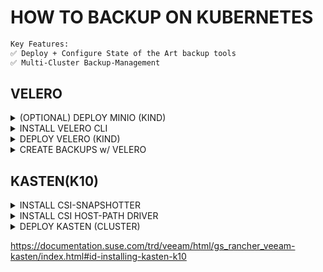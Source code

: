 # HOW TO BACKUP ON KUBERNETES

```bash
Key Features:
✅ Deploy + Configure State of the Art backup tools
✅ Multi-Cluster Backup-Management
```

## VELERO

<details><summary>(OPTIONAL) DEPLOY MINIO (KIND)</summary>

## DEPLOY MINIO

this step assumes you have a kind cluster running with enabled cni, ingress-controller and cert-manager. 
The example could be also used on a different kind of kubernetes cluster with configured cert-manager and ingress-controller.

```bash
# USE FOR KIND - NIP.IO
INGRESS_DOMAIN=$(kubectl get nodes -l node-role.kubernetes.io/control-plane -o jsonpath='{.items[0].status.addresses[?(@.type=="InternalIP")].address}').nip.io

cat <<EOF > minio.yaml
---
helmfiles:
  - path: git::https://github.com/stuttgart-things/helm.git@apps/minio.yaml
    values:
      - namespace: minio
      - clusterIssuer: selfsigned
      - issuerKind: cluster-issuer
      - domain: \${INGRESS_DOMAIN}
      - ingressClassName: nginx
      - rootUser: adminadmin
      - rootPassword: adminadmin
      - hostnameConsole: artifacts-console
      - hostnameApi: artifacts
      - storageClass: standard
EOF

# REPLACE
sed -i "s|\\\${INGRESS_DOMAIN}|${INGRESS_DOMAIN}|g" minio.yaml

helmfile apply -f minio.yaml
```

## CREATE A BUCKET FOR VELERO

```bash
kubectl get ingress -A | grep console
# USE WITH BROWSER AND CREATE BUCKET: VELERO
```

</details>

<details><summary>INSTALL VELERO CLI</summary>

```bash

```

</details>

<details><summary>DEPLOY VELERO (KIND)</summary>

```bash
# OPTIONAL: GET MINIO CERT (IF YOU DEPLOYED YOU'RE MINIO SELF-SIGNED)
kubectl get secret artifacts.172.18.0.10.nip.io-tls -n minio -o jsonpath='{.data.ca\.crt}' | base64 --decode > minio-ca.crt
PUB_CA=$(cat minio-ca.crt | base64 -w 0)

cat <<EOF > velero.yaml
---
helmfiles:
  - path: git::https://github.com/stuttgart-things/helm.git@infra/velero.yaml
    values:
      - namespace: velero
      - backupsEnabled: true
      - snapshotsEnabled: true
      - deployNodeAgent: true
      - s3StorageLocation: default
      - awsAccessKeyID: adminadmin
      - awsSecretAccessKey: adminadmin
      - s3Bucket: velero
      - s3CaCert: \${PUB_CA}
      - s3Location: artifacts.172.18.0.10.nip.io
      - imageAwsVeleroPlugin: velero/velero-plugin-for-aws:v1.11.1
EOF

# REPLACE
sed -i "s|\\\${PUB_CA}|${PUB_CA}|g" velero.yaml

# DEPLOY VELERO
helmfile sync -f velero.yaml

# CHECK STORAGE LOCATION
kubectl get Backupstoragelocations default -n velero
```

</details>

<details><summary>CREATE BACKUPS w/ VELERO</summary>

## CREATE TEST DATA
 
```bash
kubectl apply -f - <<EOF
---
apiVersion: v1
kind: Namespace
metadata:
  name: demo-ns
---
apiVersion: v1
kind: ConfigMap
metadata:
  name: app-config
  namespace: demo-ns
data:
  app.properties: |
    server.port=8080
    logging.level=INFO
  db.url: jdbc:postgresql://db:5432/app
---
apiVersion: v1
kind: ConfigMap
metadata:
  name: env-config
  namespace: demo-ns
data:
  ENV: production
  API_KEY: "abc123"
EOF
```

## CREATE BACKUP

```bash
velero backup create demo-backup --include-namespaces demo-ns
```

## RESTORE BACKUP (TO DIFFERENT NAMESPACE)

```bash
velero restore create demo-restore \
--from-backup demo-backup \
--namespace-mappings demo-ns:new-demo-ns
```

</details>

## KASTEN(K10)

<details><summary>INSTALL CSI-SNAPSHOTTER </summary>

```bash
kubectl apply -k https://github.com/kubernetes-csi/external-snapshotter/client/config/crd
```

</details>

<details><summary>INSTALL CSI HOST-PATH DRIVER</summary>

```bash
git clone https://github.com/kubernetes-csi/csi-driver-host-path.git
bash csi-driver-host-path/deploy/kubernetes-1.31/deploy.sh 
kubectl apply -f csi-driver-host-path/examples/csi-storageclass.yaml
```

</details>

<details><summary>DEPLOY KASTEN (CLUSTER)</summary>

```bash

```

</details>

https://documentation.suse.com/trd/veeam/html/gs_rancher_veeam-kasten/index.html#id-installing-kasten-k10